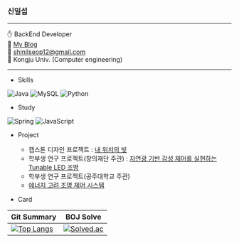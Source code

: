 ### 신일섭

---

✋ BackEnd Developer<br>
📌 [My Blog](https://shinscode.tistory.com/)<br>
📧 shinilseop12@gmail.com<br>
🏫 Kongju Univ. (Computer engineering)

---

* Skills

![Java](https://img.shields.io/badge/-Java-007396?style=flat-square&logo=Java&logoColor=white)
![MySQL](https://img.shields.io/badge/-MySQL-4479A1?style=flat-square&logo=mysql&logoColor=white)
![Python](https://img.shields.io/badge/-Python-3776AB?style=flat-square&logo=python&logoColor=white)

* Study

![Spring](https://img.shields.io/badge/-Spring-6DB33F?style=flat-square&logo=Spring&logoColor=white)
![JavaScript](https://img.shields.io/badge/-Javascript-F7DF1E?style=flat-square&logo=JavaScript&logoColor=white)

* Project
  * 캡스톤 디자인 프로젝트 : [내 위치의 빛](https://github.com/shinilseop/Capstone_Design)
  * 학부생 연구 프로젝트(창의재단 주관) : [자연광 기반 감성 제어를 실현하는 Tunable LED 조명](https://github.com/shinilseop/URP_kofac)
  * 학부생 연구 프로젝트(공주대학교 주관)
  * [에너지 고려 조명 제어 시스템](https://github.com/shinilseop/Light_System_407)

* Card

|Git Summary|BOJ Solve|
|---|---|
|[![Top Langs](https://github-readme-stats.vercel.app/api/top-langs/?username=shinilseop&layout=compact)](https://github.com/shinilseop/github-readme-stats)|[![Solved.ac](http://mazassumnida.wtf/api/generate_badge?boj=shinilseop12)](https://solved.ac/profile/shinilseop12)|
